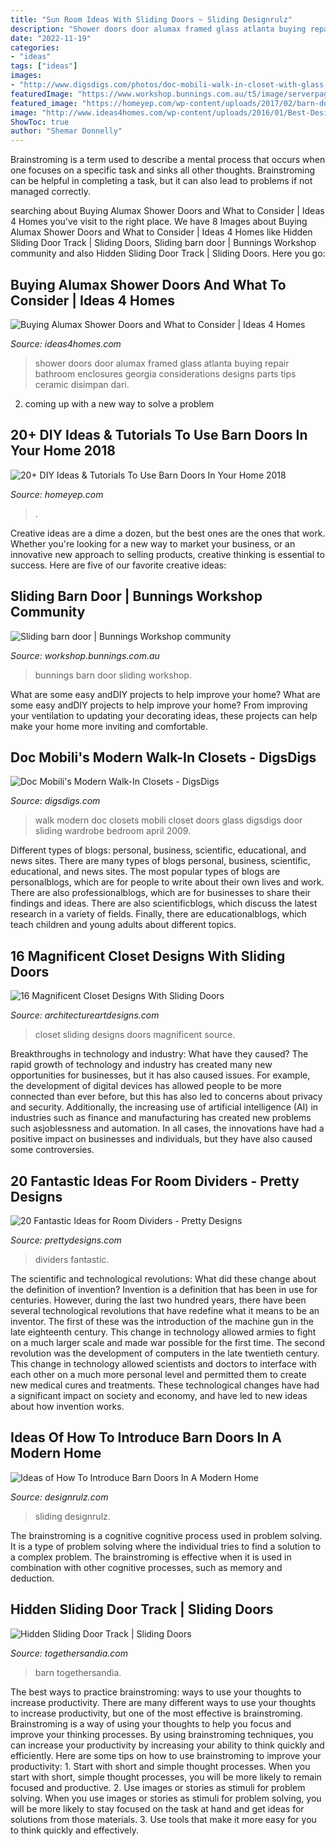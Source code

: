 ```yaml
---
title: "Sun Room Ideas With Sliding Doors ~ Sliding Designrulz"
description: "Shower doors door alumax framed glass atlanta buying repair bathroom enclosures georgia considerations designs parts tips ceramic disimpan dari"
date: "2022-11-19"
categories:
- "ideas"
tags: ["ideas"]
images:
- "http://www.digsdigs.com/photos/doc-mobili-walk-in-closet-with-glass-doors-2-554x415.jpg"
featuredImage: "https://www.workshop.bunnings.com.au/t5/image/serverpage/image-id/20634i7F28B60E8F51F5F0?v=v2"
featured_image: "https://homeyep.com/wp-content/uploads/2017/02/barn-doors-in-home/17-use-barn-doors-in-your-home.jpg"
image: "http://www.ideas4homes.com/wp-content/uploads/2016/01/Best-Design-of-Alumax-Shower-Doors-plus-Chic-Wall-and-Floor-Style-with-Ceramic-Tiles.jpg"
ShowToc: true
author: "Shemar Donnelly"
---
```



Brainstroming is a term used to describe a mental process that occurs when one focuses on a specific task and sinks all other thoughts. Brainstroming can be helpful in completing a task, but it can also lead to problems if not managed correctly.

	

		
searching about Buying Alumax Shower Doors and What to Consider | Ideas 4 Homes you've visit to the right place. We have 8 Images about Buying Alumax Shower Doors and What to Consider | Ideas 4 Homes like Hidden Sliding Door Track | Sliding Doors, Sliding barn door | Bunnings Workshop community and also Hidden Sliding Door Track | Sliding Doors. Here you go:
		
    
## Buying Alumax Shower Doors And What To Consider | Ideas 4 Homes

<img loading=lazy src="http://www.ideas4homes.com/wp-content/uploads/2016/01/Best-Design-of-Alumax-Shower-Doors-plus-Chic-Wall-and-Floor-Style-with-Ceramic-Tiles.jpg" onerror="this.onerror=null;this.src='https://tse3.mm.bing.net/th?id=OIP.eAl6eeZcxx3NNg65pOxtRwHaJ4&amp;pid=15.1';" alt="Buying Alumax Shower Doors and What to Consider | Ideas 4 Homes">

_Source: ideas4homes.com_

>shower doors door alumax framed glass atlanta buying repair bathroom enclosures georgia considerations designs parts tips ceramic disimpan dari. 

	

2. coming up with a new way to solve a problem 

    
## 20+ DIY Ideas &amp; Tutorials To Use Barn Doors In Your Home 2018

<img loading=lazy src="https://homeyep.com/wp-content/uploads/2017/02/barn-doors-in-home/17-use-barn-doors-in-your-home.jpg" onerror="this.onerror=null;this.src='https://tse4.mm.bing.net/th?id=OIP.IzjvqeYd_2GhKdtFYjcdTQHaLl&amp;pid=15.1';" alt="20+ DIY Ideas &amp; Tutorials To Use Barn Doors In Your Home 2018">

_Source: homeyep.com_

>. 

	

Creative ideas are a dime a dozen, but the best ones are the ones that work. Whether you're looking for a new way to market your business, or an innovative new approach to selling products, creative thinking is essential to success. Here are five of our favorite creative ideas:

    
## Sliding Barn Door | Bunnings Workshop Community

<img loading=lazy src="https://www.workshop.bunnings.com.au/t5/image/serverpage/image-id/20634i7F28B60E8F51F5F0?v=v2" onerror="this.onerror=null;this.src='https://tse4.mm.bing.net/th?id=OIP.kII6XlP0WoyKVc8NTb1lswHaJ4&amp;pid=15.1';" alt="Sliding barn door | Bunnings Workshop community">

_Source: workshop.bunnings.com.au_

>bunnings barn door sliding workshop. 

	

What are some easy andDIY projects to help improve your home?
What are some easy andDIY projects to help improve your home? From improving your ventilation to updating your decorating ideas, these projects can help make your home more inviting and comfortable.

    
## Doc Mobili&#039;s Modern Walk-In Closets - DigsDigs

<img loading=lazy src="http://www.digsdigs.com/photos/doc-mobili-walk-in-closet-with-glass-doors-2-554x415.jpg" onerror="this.onerror=null;this.src='https://tse3.mm.bing.net/th?id=OIP.gN0RbecJB3p9BH_oaOvq0wHaFj&amp;pid=15.1';" alt="Doc Mobili&#039;s Modern Walk-In Closets - DigsDigs">

_Source: digsdigs.com_

>walk modern doc closets mobili closet doors glass digsdigs door sliding wardrobe bedroom april 2009. 

	

Different types of blogs: personal, business, scientific, educational, and news sites.
There are many types of blogs personal, business, scientific, educational, and news sites. The most popular types of blogs are personalblogs, which are for people to write about their own lives and work. There are also professionalblogs, which are for businesses to share their findings and ideas. There are also scientificblogs, which discuss the latest research in a variety of fields. Finally, there are educationalblogs, which teach children and young adults about different topics.

    
## 16 Magnificent Closet Designs With Sliding Doors

<img loading=lazy src="http://www.architectureartdesigns.com/wp-content/uploads/2016/06/6-14.jpg" onerror="this.onerror=null;this.src='https://tse1.mm.bing.net/th?id=OIP.nLAFnn-dU5y1tXYLXODbtgHaJ3&amp;pid=15.1';" alt="16 Magnificent Closet Designs With Sliding Doors">

_Source: architectureartdesigns.com_

>closet sliding designs doors magnificent source. 

	

Breakthroughs in technology and industry: What have they caused?
The rapid growth of technology and industry has created many new opportunities for businesses, but it has also caused issues. For example, the development of digital devices has allowed people to be more connected than ever before, but this has also led to concerns about privacy and security. Additionally, the increasing use of artificial intelligence (AI) in industries such as finance and manufacturing has created new problems such asjoblessness and automation. In all cases, the innovations have had a positive impact on businesses and individuals, but they have also caused some controversies.

    
## 20 Fantastic Ideas For Room Dividers - Pretty Designs

<img loading=lazy src="https://www.prettydesigns.com/wp-content/uploads/2015/10/Home-Dividers.jpg" onerror="this.onerror=null;this.src='https://tse3.mm.bing.net/th?id=OIP.93_JteOG07ItVQcB7BCi1wHaJ4&amp;pid=15.1';" alt="20 Fantastic Ideas for Room Dividers - Pretty Designs">

_Source: prettydesigns.com_

>dividers fantastic. 

	

The scientific and technological revolutions: What did these change about the definition of invention?
Invention is a definition that has been in use for centuries. However, during the last two hundred years, there have been several technological revolutions that have redefine what it means to be an inventor. The first of these was the introduction of the machine gun in the late eighteenth century. This change in technology allowed armies to fight on a much larger scale and made war possible for the first time. The second revolution was the development of computers in the late twentieth century. This change in technology allowed scientists and doctors to interface with each other on a much more personal level and permitted them to create new medical cures and treatments. These technological changes have had a significant impact on society and economy, and have led to new ideas about how invention works.

    
## Ideas Of How To Introduce Barn Doors In A Modern Home

<img loading=lazy src="https://cdn.designrulz.com/wp-content/uploads/2016/07/Sliding-BarnDoors-designrulz-10.jpg" onerror="this.onerror=null;this.src='https://tse3.mm.bing.net/th?id=OIP.Xd48UJbHuDNvFBTwXwXFigHaLR&amp;pid=15.1';" alt="Ideas of How To Introduce Barn Doors In A Modern Home">

_Source: designrulz.com_

>sliding designrulz. 

	

The brainstroming is a cognitive cognitive process used in problem solving. It is a type of problem solving where the individual tries to find a solution to a complex problem. The brainstroming is effective when it is used in combination with other cognitive processes, such as memory and deduction.

    
## Hidden Sliding Door Track | Sliding Doors

<img loading=lazy src="http://togethersandia.com/wp-content/uploads/2017/12/hidden-sliding-door-trackpocket-door-track-full-size-of-doorpocket-door-track-hardware.jpg" onerror="this.onerror=null;this.src='https://tse3.mm.bing.net/th?id=OIP.cYXDaDPaie6tByimNRZbeAHaJ4&amp;pid=15.1';" alt="Hidden Sliding Door Track | Sliding Doors">

_Source: togethersandia.com_

>barn togethersandia. 

	

The best ways to practice brainstroming: ways to use your thoughts to increase productivity.
There are many different ways to use your thoughts to increase productivity, but one of the most effective is brainstroming. Brainstroming is a way of using your thoughts to help you focus and improve your thinking processes. By using brainstroming techniques, you can increase your productivity by increasing your ability to think quickly and efficiently. Here are some tips on how to use brainstroming to improve your productivity: 1. Start with short and simple thought processes. When you start with short, simple thought processes, you will be more likely to remain focused and productive. 2. Use images or stories as stimuli for problem solving. When you use images or stories as stimuli for problem solving, you will be more likely to stay focused on the task at hand and get ideas for solutions from those materials. 3. Use tools that make it more easy for you to think quickly and effectively.

